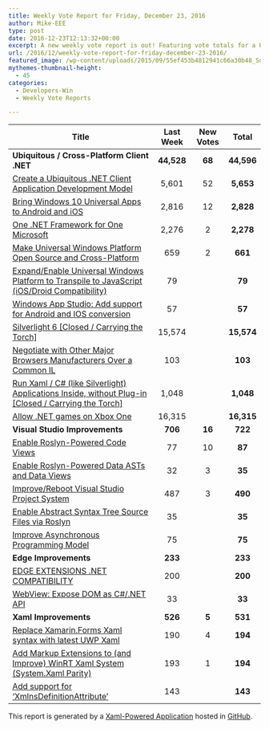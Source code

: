 ```yaml
---
title: Weekly Vote Report for Friday, December 23, 2016
author: Mike-EEE
type: post
date: 2016-12-23T12:13:32+00:00
excerpt: A new weekly vote report is out! Featuring vote totals for a Ubiquitous / Cross-Platform Client .NET (+68 New/44,596 Total), Visual Studio Improvements (+16 New/722 Total), Edge Improvements (+0 New/233 Total), and Xaml Improvements (+5 New/531 Total).
url: /2016/12/weekly-vote-report-for-friday-december-23-2016/
featured_image: /wp-content/uploads/2015/09/55ef453b4812941c66a30b48_Social-Profile-Thick-2561.png
mythemes-thumbnail-height:
  - 45
categories:
  - Developers-Win
  - Weekly Vote Reports

---
```

| Title                                                                                                    | Last Week  |      <span class="new">New Votes</span>      |   Total    |
| -------------------------------------------------------------------------------------------------------- |:----------:|:--------------------------------------------:|:----------:|
| **Ubiquitous / Cross-Platform Client .NET**                                                              | **44,528** | <span class="new"><strong>68</strong></span> | **44,596** |
| [Create a Ubiquitous .NET Client Application Development Model][1]                                       |   5,601    |         <span class="new">52</span>          | **5,653**  |
| [Bring Windows 10 Universal Apps to Android and iOS][2]                                                  |   2,816    |         <span class="new">12</span>          | **2,828**  |
| [One .NET Framework for One Microsoft][3]                                                                |   2,276    |          <span class="new">2</span>          | **2,278**  |
| [Make Universal Windows Platform Open Source and Cross-Platform][4]                                      |    659     |          <span class="new">2</span>          |  **661**   |
| [Expand/Enable Universal Windows Platform to Transpile to JavaScript (iOS/Droid Compatibility)][5]       |     79     |          <span class="new"></span>           |   **79**   |
| [Windows App Studio: Add support for Android and IOS conversion][6]                                      |     57     |          <span class="new"></span>           |   **57**   |
| [Silverlight 6 [Closed / Carrying the Torch]][7]                                                         |   15,574   |          <span class="new"></span>           | **15,574** |
| [Negotiate with Other Major Browsers Manufacturers Over a Common IL][8]                                  |    103     |          <span class="new"></span>           |  **103**   |
| [Run Xaml / C# (like Silverlight) Applications Inside, without Plug-in [Closed / Carrying the Torch]][9] |   1,048    |          <span class="new"></span>           | **1,048**  |
| [Allow .NET games on Xbox One][10]                                                                       |   16,315   |          <span class="new"></span>           | **16,315** |
| **Visual Studio Improvements**                                                                           |  **706**   | <span class="new"><strong>16</strong></span> |  **722**   |
| [Enable Roslyn-Powered Code Views][11]                                                                   |     77     |         <span class="new">10</span>          |   **87**   |
| [Enable Roslyn-Powered Data ASTs and Data Views][12]                                                     |     32     |          <span class="new">3</span>          |   **35**   |
| [Improve/Reboot Visual Studio Project System][13]                                                        |    487     |          <span class="new">3</span>          |  **490**   |
| [Enable Abstract Syntax Tree Source Files via Roslyn][14]                                                |     35     |          <span class="new"></span>           |   **35**   |
| [Improve Asynchronous Programming Model][15]                                                             |     75     |          <span class="new"></span>           |   **75**   |
| **Edge Improvements**                                                                                    |  **233**   |  <span class="new"><strong></strong></span>  |  **233**   |
| [EDGE EXTENSIONS .NET COMPATIBILITY][16]                                                                 |    200     |          <span class="new"></span>           |  **200**   |
| [WebView: Expose DOM as C#/.NET API][17]                                                                 |     33     |          <span class="new"></span>           |   **33**   |
| **Xaml Improvements**                                                                                    |  **526**   | <span class="new"><strong>5</strong></span>  |  **531**   |
| [Replace Xamarin.Forms Xaml syntax with latest UWP Xaml][18]                                             |    190     |          <span class="new">4</span>          |  **194**   |
| [Add Markup Extensions to (and Improve) WinRT Xaml System (System.Xaml Parity)][19]                      |    193     |          <span class="new">1</span>          |  **194**   |
| [Add support for &#8216;XmlnsDefinitionAttribute&#8217;][20]                                             |    143     |          <span class="new"></span>           |  **143**   |

This report is generated by a [Xaml-Powered Application][21] hosted in [GitHub][22].

 [1]: http://visualstudio.uservoice.com/forums/121579-visual-studio/suggestions/10027638-create-a-ubiquitous-net-client-application-develo
 [2]: https://visualstudio.uservoice.com/forums/121579-visual-studio-2015/suggestions/8912350-bring-windows-10-universal-apps-to-android-and-ios
 [3]: http://visualstudio.uservoice.com/forums/121579-visual-studio-2015/suggestions/4249140-one-net-framework-for-one-microsoft
 [4]: https://wpdev.uservoice.com/forums/110705-dev-platform/suggestions/7989744-make-universal-windows-platform-open-source-and-cr
 [5]: https://wpdev.uservoice.com/forums/110705-dev-platform/suggestions/7897380-expand-enable-universal-windows-platform-to-transp
 [6]: https://wpdev.uservoice.com/forums/216486-windows-app-studio/suggestions/9550647-add-support-for-andriod-and-ios-conversion
 [7]: http://visualstudio.uservoice.com/forums/121579-visual-studio/suggestions/3556619-silverlight-6
 [8]: https://wpdev.uservoice.com/forums/257854-microsoft-edge-developer/suggestions/11392869-negociate-with-other-major-browsers-maufacturers-o
 [9]: https://wpdev.uservoice.com/forums/257854-microsoft-edge-developer/suggestions/8022150-run-xaml-c-like-silverlight-applications-ins
 [10]: https://visualstudio.uservoice.com/forums/121579-visual-studio-2015/suggestions/4233646-allow-net-games-on-xbox-one
 [11]: http://visualstudio.uservoice.com/forums/121579-visual-studio/suggestions/10020390-enable-roslyn-powered-code-views
 [12]: http://visualstudio.uservoice.com/forums/121579-visual-studio/suggestions/10020525-enable-roslyn-powered-data-asts-and-data-views
 [13]: http://visualstudio.uservoice.com/forums/121579-visual-studio/suggestions/9347001-improve-reboot-visual-studio-project-system
 [14]: http://visualstudio.uservoice.com/forums/121579-visual-studio-2015/suggestions/7066885-enable-abstract-syntax-tree-source-files-via-rosly
 [15]: http://visualstudio.uservoice.com/forums/121579-visual-studio/suggestions/9126493-improve-asynchronous-programming-model
 [16]: https://wpdev.uservoice.com/forums/257854-microsoft-edge-developer/suggestions/9467958-edge-extensions-net-compatibility
 [17]: https://wpdev.uservoice.com/forums/110705-dev-platform/suggestions/9126583-webview-expose-dom-as-c-net-api
 [18]: https://wpdev.uservoice.com/forums/110705-universal-windows-platform/suggestions/13279557-replace-xamarin-forms-xaml-syntax-with-latest-uwp
 [19]: https://wpdev.uservoice.com/forums/110705-dev-platform/suggestions/7232264-add-markup-extensions-to-and-improve-winrt-xaml
 [20]: https://wpdev.uservoice.com/forums/110705-universal-windows-platform/suggestions/9523650-add-support-for-xmlnsdefinitionattribute
 [21]: https://imgflip.com/i/h6ho2
 [22]: https://github.com/DevelopersWin/VoteReporter